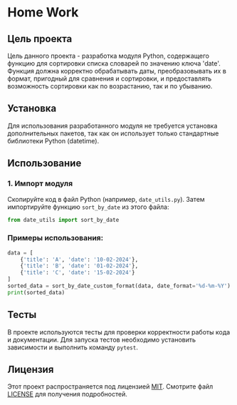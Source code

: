 # Home Work

## Цель проекта

Цель данного проекта - разработка модуля Python, содержащего функцию для сортировки списка словарей по значению ключа 'date'. Функция должна корректно обрабатывать даты, преобразовывать их в формат, пригодный для сравнения и сортировки, и предоставлять возможность сортировки как по возрастанию, так и по убыванию.

## Установка

Для использования разработанного модуля не требуется установка дополнительных пакетов, так как он использует только стандартные библиотеки Python (datetime).

## Использование

### 1. Импорт модуля

Скопируйте код в файл Python (например, `date_utils.py`).  Затем импортируйте функцию `sort_by_date` из этого файла:

```python
from date_utils import sort_by_date
```


### Примеры использования:

```python
data = [
    {'title': 'A', 'date': '10-02-2024'},
    {'title': 'B', 'date': '01-02-2024'},
    {'title': 'C', 'date': '15-02-2024'}
]
sorted_data = sort_by_date_custom_format(data, date_format='%d-%m-%Y')
print(sorted_data)
```

## Тесты

В проекте используются тесты для проверки корректности работы кода и документации. Для запуска тестов необходимо установить зависимости и выполнить команду `pytest`.

## Лицензия

Этот проект распространяется под лицензией [MIT](https://opensource.org/licenses/MIT). Смотрите файл [LICENSE](LICENSE) для получения подробностей.
